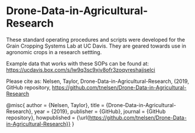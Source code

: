 # Drone-Data-in-Agricultural-Research
These standard operating procedures and scripts were developed for the Grain Cropping Systems Lab at UC Davis. They are geared towards use in agronomic crops in a research settting. 

Example data that works with these SOPs can be found at: https://ucdavis.box.com/s/lw9q3sc9xjv8ofr3zoqyreshajjselci

Please cite as: Nelsen, Taylor, Drone-Data-in-Agricultural-Research, (2019, GitHub repository, https://github.com/tnelsen/Drone-Data-in-Agricultural-Research

@misc{
  author = {Nelsen, Taylor},
  title = {Drone-Data-in-Agricultural-Research},
  year = {2019},
  publisher = {GitHub},
  journal = {GitHub repository},
  howpublished = {\url{https://github.com/tnelsen/Drone-Data-in-Agricultural-Research}}
}
